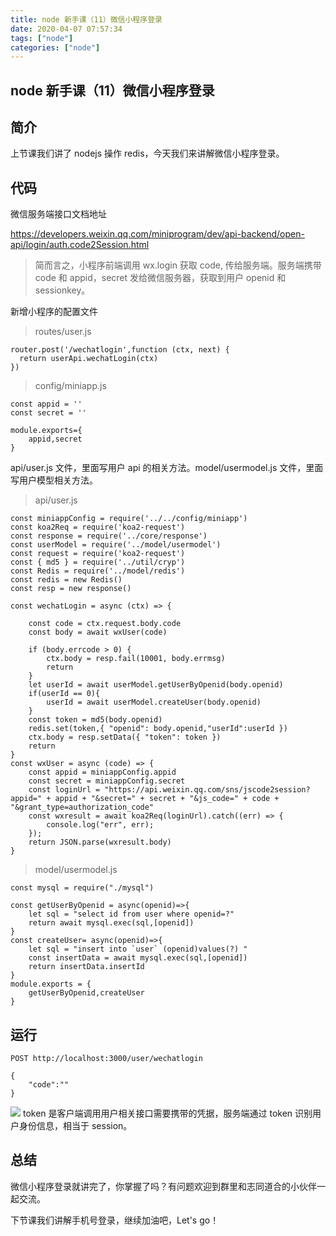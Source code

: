 ```yaml
---
title: node 新手课（11）微信小程序登录
date: 2020-04-07 07:57:34
tags: ["node"]
categories: ["node"]
---
```


## node 新手课（11）微信小程序登录

## 简介

上节课我们讲了 nodejs 操作 redis，今天我们来讲解微信小程序登录。

## 代码

微信服务端接口文档地址

https://developers.weixin.qq.com/miniprogram/dev/api-backend/open-api/login/auth.code2Session.html

> 简而言之，小程序前端调用 wx.login 获取 code, 传给服务端。服务端携带 code 和 appid，secret 发给微信服务器，获取到用户 openid 和 sessionkey。

新增小程序的配置文件

> routes/user.js

```
router.post('/wechatlogin',function (ctx, next) {
  return userApi.wechatLogin(ctx)
})
```

> config/miniapp.js

```
const appid = ''
const secret = ''

module.exports={
    appid,secret
}
```

api/user.js 文件，里面写用户 api 的相关方法。model/usermodel.js 文件，里面写用户模型相关方法。

> api/user.js

```
const miniappConfig = require('../../config/miniapp')
const koa2Req = require('koa2-request')
const response = require('../core/response')
const userModel = require('../model/usermodel')
const request = require('koa2-request')
const { md5 } = require('../util/cryp')
const Redis = require('../model/redis')
const redis = new Redis()
const resp = new response()

const wechatLogin = async (ctx) => {

    const code = ctx.request.body.code
    const body = await wxUser(code)

    if (body.errcode > 0) {
        ctx.body = resp.fail(10001, body.errmsg)
        return
    }
    let userId = await userModel.getUserByOpenid(body.openid)
    if(userId == 0){
        userId = await userModel.createUser(body.openid)
    }
    const token = md5(body.openid)
    redis.set(token,{ "openid": body.openid,"userId":userId })
    ctx.body = resp.setData({ "token": token })
    return
}
const wxUser = async (code) => {
    const appid = miniappConfig.appid
    const secret = miniappConfig.secret
    const loginUrl = "https://api.weixin.qq.com/sns/jscode2session?appid=" + appid + "&secret=" + secret + "&js_code=" + code + "&grant_type=authorization_code"
    const wxresult = await koa2Req(loginUrl).catch((err) => {
        console.log("err", err);
    });
    return JSON.parse(wxresult.body)
}
```

> model/usermodel.js

```
const mysql = require("./mysql")

const getUserByOpenid = async(openid)=>{
    let sql = "select id from user where openid=?"
    return await mysql.exec(sql,[openid])
}
const createUser= async(openid)=>{
    let sql = "insert into `user` (openid)values(?) "
    const insertData = await mysql.exec(sql,[openid])
    return insertData.insertId
}
module.exports = {
    getUserByOpenid,createUser
}
```

## 运行

```
POST http://localhost:3000/user/wechatlogin

{
    "code":""
}
```

![](https://cdn.guojiang.club/Fo6qftIGMQq8uM7ANRdWs9Kskow5)
token 是客户端调用用户相关接口需要携带的凭据，服务端通过 token 识别用户身份信息，相当于 session。

## 总结

微信小程序登录就讲完了，你掌握了吗？有问题欢迎到群里和志同道合的小伙伴一起交流。

下节课我们讲解手机号登录，继续加油吧，Let's go！

